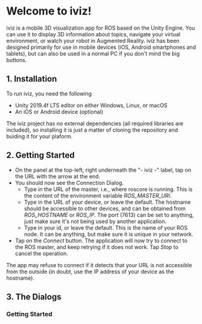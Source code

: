 # Welcome to iviz!

iviz is a mobile 3D visualization app for ROS based on the Unity Engine.
You can use it to display 3D information about topics, navigate your virtual environment, or watch your robot in Augmented Reality.
iviz has been designed primarily for use in mobile devices (iOS, Android smartphones and tablets), but can also be used in a normal PC if you don't mind the big buttons.


## 1. Installation

To run iviz, you need the following
* Unity 2019.4f LTS editor on either Windows, Linux, or macOS
* An iOS or Android device (optional)

The iviz project has no external dependencies (all required libraries are included), so installing it is just a matter of cloning the repository and buiding it for your plaform.

## 2. Getting Started

* On the panel at the top-left, right underneath the "- iviz -" label, tap on the URL with the arrow at the end.
* You should now see the Connection Dialog.
  - Type in the URL of the master, i.e., where roscore is running. This is the content of the environment variable _ROS_MASTER_URI_.
  - Type in the URL of your device, or leave the default. The hostname should be accessible to other devices, and can be obtained from _ROS_HOSTNAME_ or _ROS_IP_.
  The port (7613) can be set to anything, just make sure it's not being used by another application.
  - Type in your id, or leave the default. This is the name of your ROS node. It can be anything, but make sure it is unique in your network.
* Tap on the _Connect_ button. The application will now try to connect to the ROS master, and keep retrying if it does not work. Tap _Stop_ to cancel the operation.

The app may refuse to connect if it detects that your URL is not accessible from the outside (in doubt, use the IP address of your device as the hostname). 

## 3. The Dialogs

### Getting Started
